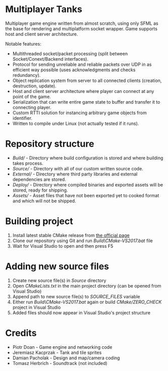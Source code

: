 Multiplayer Tanks
====
Multiplayer game engine written from almost scratch, using only SFML as the base for rendering and multiplatform socket wrapper. Game supports host and client server architecture.

Notable features:
* Multithreaded socket/packet processing (split between Socket/Conext/Backend interfaces).
* Protocol for sending unreliable and reliable packets over UDP in as efficient way possible (uses acknowledgments and checks redundancy).
* Object replication system from server to all connected clients (creation, destruction, update).
* Host and client server architecture where player can connect at any point of the game.
* Serialization that can write entire game state to buffer and transfer it to connecting player.
* Custom RTTI solution for instancing arbitrary game objects from identifier.
* Written to compile under Linux (not actually tested if it runs).

Repository structure
====
* *Build/* - Directory where build configuration is stored and where building takes process.
* *Source/* - Directory with all of our custom written source code.
* *External/* - Directory where third party libraries and external dependencies are stored.
* *Deploy/* - Directory where compiled binaries and exported assets will be stored, ready for shipping.
* *Assets/* - Asset files that have not been exported yet to cooked format and which will not be shipped.

Building project
====
1. Install latest stable CMake release from [the official page](https://cmake.org/download/)
2. Clone our repository using Git and run *Build\CMake-VS2017.bat* file
3. Wait for Visual Studio to open and then press F5

Adding new source files
====
1. Create new source file(s) in *Source* directory
2. Open *CMakeLists.txt* in the main project directory (can be opened from Visual Studio)
3. Append path to new source file(s) to *SOURCE_FILES* variable
4. Either run *Build\CMake-VS2017.bat* again or build *CMake/ZERO_CHECK* project in Visual Studio
5. Added files should now appear in Visual Studio's project structure

Credits
====
* Piotr Doan - Game engine and networking code
* Jeremiasz Kacprzak - Tank and tile sprites
* Damian Pacholak - Design and map/camera coding
* Tomasz Herbrich - Soundtrack (not included)
